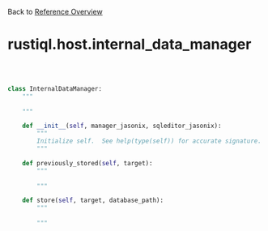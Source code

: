 
Back to [Reference Overview](https://github.com/pyrustic/rustiql/blob/master/docs/reference/README.md#readme)

# rustiql.host.internal\_data\_manager



<br>


```python

class InternalDataManager:
    """
    
    """

    def __init__(self, manager_jasonix, sqleditor_jasonix):
        """
        Initialize self.  See help(type(self)) for accurate signature.
        """

    def previously_stored(self, target):
        """
        
        """

    def store(self, target, database_path):
        """
        
        """

```

